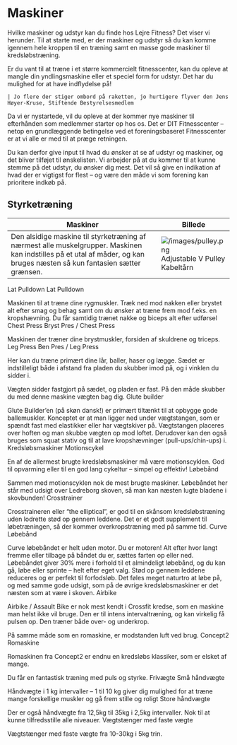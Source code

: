 # Maskiner
Hvilke maskiner og udstyr kan du finde hos Lejre Fitness? Det viser vi herunder. Til at starte med, er der maskiner og udstyr så du kan komme igennem hele kroppen til en træning samt en masse gode maskiner til kredsløbstræning.

Er du vant til at træne i et større kommercielt fitnesscenter, kan du opleve at mangle din yndlingsmaskine eller et speciel form for udstyr.
Det har du mulighed for at have indflydelse på!

`| Jo flere der stiger ombord på raketten, jo hurtigere flyver den
Jens Høyer-Kruse, Stiftende Bestyrelsesmedlem`

Da vi er nystartede, vil du opleve at der kommer nye maskiner til efterhånden som medlemmer starter op hos os. Det er DIT Fitnesscenter – netop en grundlæggende betingelse ved et foreningsbaseret Fitnesscenter er at vi alle er med til at præge retningen.

Du kan derfor give input til hvad du ønsker at se af udstyr og maskiner, og det bliver tilføjet til ønskelisten. Vi arbejder på at du kommer til at kunne stemme på det udstyr, du ønsker dig mest. Det vil så give en indikation af hvad der er vigtigst for flest – og være den måde vi som forening kan prioritere indkøb på.

## Styrketræning



 Maskiner | Billede  
----------|----------
Den alsidige maskine til styrketræning af nærmest alle muskelgrupper. Maskinen kan indstilles på et utal af måder, og kan bruges næsten så kun fantasien sætter grænsen.| ![/images/pulley.png](/static/images/adjustable-v-pulley-500x509.png "pulley") <div class="text-center">Adjustable V Pulley</div><div class="italic text-center">Kabelt&aring;rn</div>


Lat Pulldown
Lat Pulldown

Maskinen til at træne dine rygmuskler. Træk ned mod nakken eller brystet alt efter smag og behag samt om du ønsker at træne frem mod f.eks. en kropshævning.
Du får samtidig trænet nakke og biceps alt efter udførsel
Chest Press
Bryst Pres / Chest Press

Maskinen der træner dine brystmuskler, forsiden af skuldrene og triceps.
Leg Press
Ben Pres / Leg Press

Her kan du træne primært dine lår, baller, haser og lægge.
Sædet er indstilleligt både i afstand fra pladen du skubber imod på, og i vinklen du sidder i.

Vægten sidder fastgjort på sædet, og pladen er fast. På den måde skubber du med denne maskine vægten bag dig.
Glute builder

Glute Builder’en (på skøn dansk!) er primært tiltænkt til at opbygge gode ballemuskler. Konceptet er at man ligger ned under vægtstangen, som er spændt fast med elastikker eller har vægtskiver på. Vægtstangen placeres over hoften og man skubbe vægten op mod loftet.
Derudover kan den også bruges som squat stativ og til at lave kropshævninger (pull-ups/chin-ups) i.
Kredsløbsmaskiner
Motionscykel

En af de allermest brugte kredsløbsmaskiner må være motionscyklen. God til opvarming eller til en god lang cykeltur – simpel og effektiv!
Løbebånd

Sammen med motionscyklen nok de mest brugte maskiner. Løbebåndet her står med udsigt over Ledreborg skoven, så man kan næsten lugte bladene i skovbunden!
Crosstrainer

Crosstraineren eller “the elliptical”, er god til en skånsom kredsløbstræning uden lodrette stød op gennem leddene.
Det er et godt supplement til løbetræningen, så der kommer overkropstræning med på samme tid.
Curve Løbebånd

Curve løbebåndet er helt uden motor. Du er motoren!
Alt efter hvor langt fremme eller tilbage på båndet du er, sættes farten op eller ned.
Løbebåndet giver 30% mere i forhold til et almindeligt løbebånd, og du kan gå, løbe eller sprinte – helt efter eget valg.
Stød op gennem leddene reduceres og er perfekt til forfodsløb.
Det føles meget naturtro at løbe på, og med samme gode udsigt, som på de øvrige kredsløbsmaskiner er det næsten som at være i skoven.
Airbike

Airbike / Assault Bike er nok mest kendt i Crossfit kredse, som en maskine man helst ikke vil bruge. Den er til intens intervaltræning, og kan virkelig få pulsen op.
Den træner både over- og underkrop.

På samme måde som en romaskine, er modstanden luft ved brug.
Concept2 Romaskine

Romaskinen fra Concept2 er endnu en kredsløbs klassiker, som er elsket af mange.

Du får en fantastisk træning med puls og styrke.
Frivægte
Små håndvægte

Håndvægte i 1 kg intervaller – 1 til 10 kg giver dig mulighed for at træne mange forskellige muskler og gå frem stille og roligt
Store håndvægte

Der er også håndvægte fra 12,5kg til 35kg i 2,5kg intervaller. Nok til at kunne tilfredsstille alle niveauer.
Vægtstænger med faste vægte

Vægtstænger med faste vægte fra 10-30kg i 5kg trin.